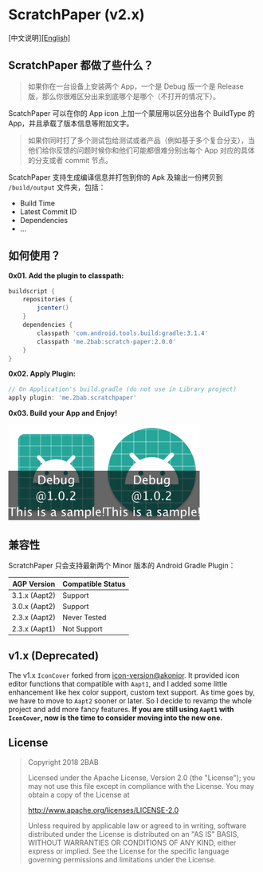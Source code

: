 # ScratchPaper (v2.x)

[中文说明][[English]](./README.md)

## ScratchPaper 都做了些什么？

> 如果你在一台设备上安装两个 App，一个是 Debug 版一个是 Release 版，那么你很难区分出来到底哪个是哪个（不打开的情况下）。

ScatchPaper 可以在你的 App icon 上加一个蒙层用以区分出各个 BuildType 的 App，并且承载了版本信息等附加文字。

> 如果你同时打了多个测试包给测试或者产品（例如基于多个复合分支），当他们给你反馈的问题时候你和他们可能都很难分别出每个 App 对应的具体的分支或者 commit 节点。

ScatchPaper 支持生成编译信息并打包到你的 Apk 及输出一份拷贝到 `/build/output` 文件夹，包括：

- Build Time
- Latest Commit ID
- Dependencies
- ...

## 如何使用？

**0x01. Add the plugin to classpath:**

``` gradle
buildscript {
    repositories {
        jcenter()
    }
    dependencies {
        classpath 'com.android.tools.build:gradle:3.1.4'
        classpath 'me.2bab:scratch-paper:2.0.0'
    }
}
```

**0x02. Apply Plugin:**

``` gradle
// On Application's build.gradle (do not use in Library project)
apply plugin: 'me.2bab.scratchpaper'
```


**0x03. Build your App and Enjoy!**

![](./images/ic_launcher.png)![](./images/ic_launcher_round.png)

 

## 兼容性

ScratchPaper 只会支持最新两个 Minor 版本的 Android Gradle Plugin：

AGP Version|Compatible Status
-----------|-----------------
3.1.x (Aapt2) | Support
3.0.x (Aapt2) | Support
2.3.x (Aapt2) | Never Tested
2.3.x (Aapt1) | Not Support


## v1.x (Deprecated)

The v1.x `IconCover` forked from [icon-version@akonior](https://github.com/akonior/icon-version). It provided icon editor functions that compatible with `Aapt1`, and I added some little enhancement like hex color support, custom text support. As time goes by, we have to move to `Aapt2` sooner or later. So I decide to revamp the whole project and add more fancy features. **If you are still using `Aapt1` with `IconCover`, now is the time to consider moving into the new one.**

## License

>
> Copyright 2018 2BAB
>
>Licensed under the Apache License, Version 2.0 (the "License");
you may not use this file except in compliance with the License.
You may obtain a copy of the License at
>
>   http://www.apache.org/licenses/LICENSE-2.0
>
> Unless required by applicable law or agreed to in writing, software
distributed under the License is distributed on an "AS IS" BASIS,
WITHOUT WARRANTIES OR CONDITIONS OF ANY KIND, either express or implied.
See the License for the specific language governing permissions and
limitations under the License.

